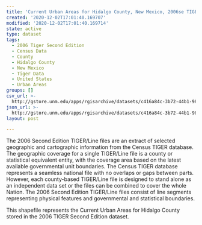 ```yaml
---
title: 'Current Urban Areas for Hidalgo County, New Mexico, 2006se TIGER'
created: '2020-12-02T17:01:40.169707'
modified: '2020-12-02T17:01:40.169714'
state: active
type: dataset
tags:
  - 2006 Tiger Second Edition
  - Census Data
  - County
  - Hidalgo County
  - New Mexico
  - Tiger Data
  - United States
  - Urban Areas
groups: []
csv_url: >-
  http://gstore.unm.edu/apps/rgisarchive/datasets/c416a84c-3b72-44b1-98c0-e7886c9c043a/tgr2006se_hida_urbcu.derived.csv
json_url: >-
  http://gstore.unm.edu/apps/rgisarchive/datasets/c416a84c-3b72-44b1-98c0-e7886c9c043a/tgr2006se_hida_urbcu.derived.json
layout: post

---
```

The 2006 Second Edition TIGER/Line files are an extract of selected geographic and cartographic information from the Census TIGER database.  The geographic coverage for a single TIGER/Line file is a county or statistical equivalent entity, with the coverage area based on the latest available governmental unit boundaries. The Census TIGER database represents a seamless national file with no overlaps or gaps between parts.  However, each county-based TIGER/Line file is designed to stand alone as an independent data set or the files can be combined to cover the whole Nation.  The 2006 Second Edition  TIGER/Line files consist of line segments representing physical features and governmental and statistical boundaries.  

This shapefile represents the Current Urban Areas for Hidalgo County stored in the 2006 TIGER Second Edition dataset.
